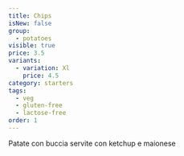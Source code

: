 ```yaml
---
title: Chips
isNew: false
group:
  - potatoes
visible: true
price: 3.5
variants:
  - variation: Xl
    price: 4.5
category: starters
tags:
  - veg
  - gluten-free
  - lactose-free
order: 1
---
```

Patate con buccia servite con ketchup e maionese